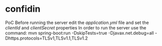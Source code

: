 # confidin
PoC
Before running the server edit the *application.yml* file and set the *clientId* and *clientSecret* properties
In order to run the server use the command:
mvn spring-boot:run -DskipTests=true -Djavax.net.debug=all -Dhttps.protocols=TLSv1,TLSv1.1,TLSv1.2

